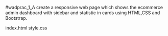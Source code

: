 #wadprac_1_A
create a responsive web page which shows the ecommerce admin dashboard with sidebar and statistic 
in cards using HTML,CSS and Bootstrap.

index.html
style.css
